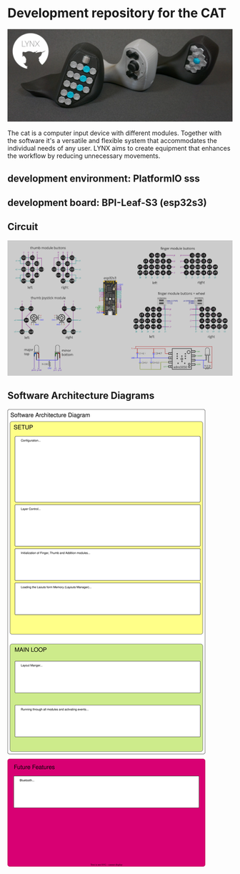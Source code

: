 # Development repository for the CAT

![Alt Text](images/cats.webp)

The cat is a computer input device with different modules. Together with the software it's a versatile and flexible system that accommodates the individual needs of any user. LYNX aims to create equipment that enhances the workflow by reducing unnecessary movements.

## development environment: PlatformIO  sss
## development board: BPI-Leaf-S3 (esp32s3)



## Circuit
![Alt Text](images/circuit.webp)



## Software Architecture Diagrams
![Alt Text](images/SAD.svg)


